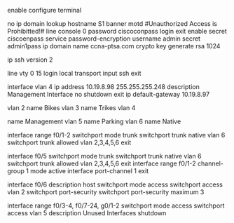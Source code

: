 enable
configure terminal 

no ip domain lookup
hostname S1
banner motd #Unauthorized Access is Prohibitted!#
line console 0
password ciscoconpass
login
exit
enable secret ciscoenpass
service password-encryption 
username admin secret admin1pass
ip domain name ccna-ptsa.com
crypto key generate rsa
1024

ip ssh version 2

line vty 0 15
login local
transport input ssh
exit

interface vlan 4
ip address 10.19.8.98 255.255.255.248
description Management Interface
no shutdown
exit
ip default-gateway 10.19.8.97

vlan 2
name Bikes
vlan 3
name Trikes
vlan 4

name Management
vlan 5
name Parking
vlan 6
name Native

interface range f0/1-2
switchport mode trunk
switchport trunk native vlan 6
switchport trunk allowed vlan 2,3,4,5,6
exit

interface f0/5
switchport mode trunk
switchport trunk native vlan 6
switchport trunk allowed vlan 2,3,4,5,6
exit
interface range f0/1-2
channel-group 1 mode active
interface port-channel 1
exit

interface f0/6
description host
switchport mode access 
switchport access vlan 2
switchport port-security
switchport port-security maximum 3

interface range f0/3-4, f0/7-24, g0/1-2
switchport mode access 
switchport access vlan 5
description Unused Interfaces
shutdown